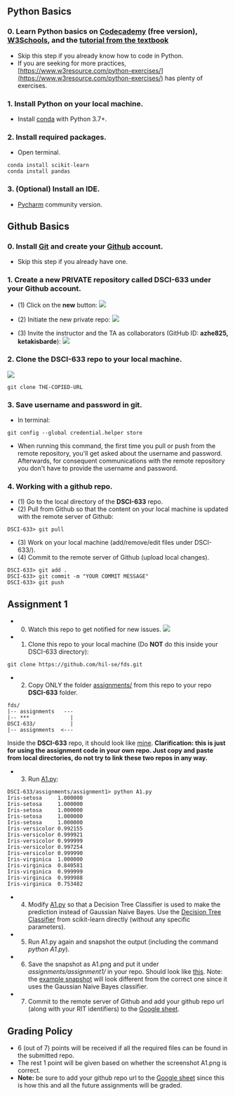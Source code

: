 ## Python Basics

### 0. Learn Python basics on [Codecademy](https://www.codecademy.com/learn/learn-python) (free version), [W3Schools](https://www.w3schools.com/python/), and the [tutorial from the textbook](http://www.cse.msu.edu/~ptan/dmbook/tutorials/tutorial1/tutorial1.html)
 - Skip this step if you already know how to code in Python.
 - If you are seeking for more practices, [https://www.w3resource.com/python-exercises/](https://www.w3resource.com/python-exercises/) has plenty of exercises.

### 1. Install Python on your local machine.

 - Install [conda](https://docs.conda.io/en/latest/miniconda.html) with Python 3.7+.
 
### 2. Install required packages.
 - Open terminal.
 ```
 conda install scikit-learn
 conda install pandas
 ```
 
### 3. (Optional) Install an IDE.
 - [Pycharm](https://www.jetbrains.com/pycharm/) community version.
 

## Github Basics

### 0. Install [Git](https://git-scm.com/downloads) and create your [Github](https://github.com/) account.
 - Skip this step if you already have one.

### 1. Create a new PRIVATE repository called **DSCI-633** under your Github account.
 - (1) Click on the **new** button:
 ![](https://github.com/hil-se/fse/blob/master/img/create_repo.png?raw=yes)
 
 - (2) Initiate the new private repo:
 ![](https://github.com/hil-se/fse/blob/master/img/init_repo.png?raw=yes)
 
 - (3) Invite the instructor and the TA as collaborators (GitHub ID: **azhe825, ketakisbarde**):
 ![](https://github.com/hil-se/fse/blob/master/img/invite.png?raw=yes)

### 2. Clone the **DSCI-633** repo to your local machine.
 ![](https://github.com/hil-se/fse/blob/master/img/clone_repo.png?raw=yes)
 ```
 git clone THE-COPIED-URL
 ```

### 3. Save username and password in git.
 - In terminal:
 ```
 git config --global credential.helper store
 ```
 - When running this command, the first time you pull or push from the remote repository, you'll get asked about the username and password. Afterwards, for consequent communications with the remote repository you don't have to provide the username and password.

### 4. Working with a github repo.
 - (1) Go to the local directory of the **DSCI-633** repo.
 - (2) Pull from Github so that the content on your local machine is updated with the remote server of Github:
 ```
 DSCI-633> git pull
 ```
 - (3) Work on your local machine (add/remove/edit files under DSCI-633/).
 - (4) Commit to the remote server of Github (upload local changes).
 ```
 DSCI-633> git add .
 DSCI-633> git commit -m "YOUR COMMIT MESSAGE"
 DSCI-633> git push
 ```
 
 ## Assignment 1
 - 0. Watch this repo to get notified for new issues.
 ![](https://github.com/hil-se/fds/blob/master/img/watch.png?raw=yes)
 - 1. Clone this repo to your local machine (Do **NOT** do this inside your DSCI-633 directory):
 ```
 git clone https://github.com/hil-se/fds.git
 ```
 - 2. Copy ONLY the folder [assignments/](https://github.com/hil-se/fse/tree/master/assignments/) from this repo to your repo **DSCI-633** folder. 
 ```
 fds/
 |-- assignments   ---
 |-- ***             |
 DSCI-633/           |
 |-- assignments  <---
 ```
 Inside the **DSCI-633** repo, it should look like [mine](https://github.com/azhe825/DSCI-633).
 **Clarification: this is just for using the assignment code in your own repo. Just copy and paste from local directories, do not try to link these two repos in any way.**
 - 3. Run [A1.py](https://github.com/hil-se/fds/blob/master/assignments/assignment1/A1.py):
 ```
 DSCI-633/assignments/assignment1> python A1.py
 Iris-setosa     1.000000
 Iris-setosa     1.000000
 Iris-setosa     1.000000
 Iris-setosa     1.000000
 Iris-setosa     1.000000
 Iris-versicolor 0.992155
 Iris-versicolor 0.999921
 Iris-versicolor 0.999999
 Iris-versicolor 0.997254
 Iris-versicolor 0.999990
 Iris-virginica  1.000000
 Iris-virginica  0.840581
 Iris-virginica  0.999999
 Iris-virginica  0.999988
 Iris-virginica  0.753482
 ```
 - 4. Modify [A1.py](https://github.com/hil-se/fds/blob/master/assignments/assignment1/A1.py) so that a Decision Tree Classifier is used to make the prediction instead of Gaussian Naive Bayes. Use the [Decision Tree Classifier](https://scikit-learn.org/stable/modules/generated/sklearn.tree.DecisionTreeClassifier.html#sklearn.tree.DecisionTreeClassifier) from scikit-learn directly (without any specific parameters).
 - 5. Run A1.py again and snapshot the output (including the command *python A1.py*). 
 - 6. Save the snapshot as A1.png and put it under *assignments/assignment1/* in your repo. Should look like [this](https://github.com/azhe825/DSCI-633/tree/master/assignments/assignment1). Note: the [example snapshot](https://github.com/azhe825/DSCI-633/tree/master/assignments/assignment1/A1.png) will look different from the correct one since it uses the Gaussian Naive Bayes classifier.
 - 7. Commit to the remote server of Github and add your github repo url (along with your RIT identifiers) to the [Google sheet](https://docs.google.com/spreadsheets/d/1bl-qhYIAlT9cBOxcNEQP3vyrwQL2ejUSg4kb2XoUNxM/edit?usp=sharing).
 
 ## Grading Policy
 - 6 (out of 7) points will be received if all the required files can be found in the submitted repo.
 - The rest 1 point will be given based on whether the screenshot A1.png is correct.
 - **Note:** be sure to add your github repo url to the [Google sheet](https://docs.google.com/spreadsheets/d/1bl-qhYIAlT9cBOxcNEQP3vyrwQL2ejUSg4kb2XoUNxM/edit?usp=sharing) since this is how this and all the future assignments will be graded.
 
 

